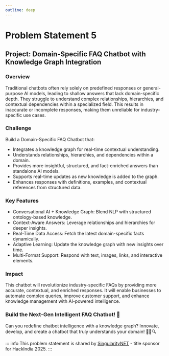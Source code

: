 ```yaml
---
outline: deep
---
```


# Problem Statement 5

## Project: Domain-Specific FAQ Chatbot with Knowledge Graph Integration

###  Overview
Traditional chatbots often rely solely on predefined responses or general-purpose AI models, leading to shallow answers that lack domain-specific depth. They struggle to understand complex relationships, hierarchies, and contextual dependencies within a specialized field. This results in inaccurate or incomplete responses, making them unreliable for industry-specific use cases.

### Challenge
Build a Domain-Specific FAQ Chatbot that:
- Integrates a knowledge graph for real-time contextual understanding.
- Understands relationships, hierarchies, and dependencies within a domain.
- Provides more insightful, structured, and fact-enriched answers than standalone AI models.
- Supports real-time updates as new knowledge is added to the graph.
- Enhances responses with definitions, examples, and contextual references from structured data.

### Key Features
- Conversational AI + Knowledge Graph: Blend NLP with structured ontology-based knowledge.
- Context-Aware Answers: Leverage relationships and hierarchies for deeper insights.
- Real-Time Data Access: Fetch the latest domain-specific facts dynamically.
- Adaptive Learning: Update the knowledge graph with new insights over time.
- Multi-Format Support: Respond with text, images, links, and interactive elements.

### Impact
This chatbot will revolutionize industry-specific FAQs by providing more accurate, contextual, and enriched responses. It will enable businesses to automate complex queries, improve customer support, and enhance knowledge management with AI-powered intelligence.

### Build the Next-Gen Intelligent FAQ Chatbot! 🚀
Can you redefine chatbot intelligence with a knowledge graph? Innovate, develop, and create a chatbot that truly understands your domain! 🤖💡🔍

::: info
This problem statement is shared by [SingularityNET](https://singularitynet.io/)  - title sponsor for HackIndia 2025.
:::
